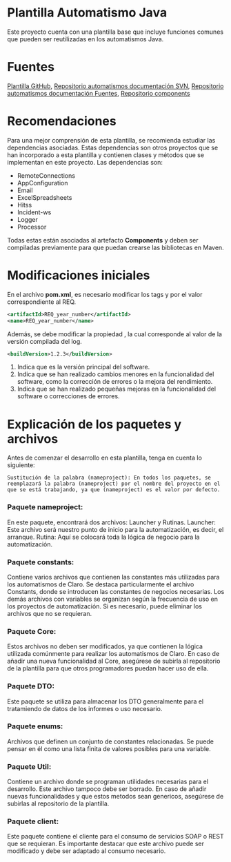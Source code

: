 
# Plantilla Automatismo Java

Este proyecto cuenta con una plantilla base que incluye funciones comunes que pueden ser reutilizadas en los automatismos Java.

# Fuentes

[Plantilla GitHub](https://github.com/OmarReina/PlantillaAutomatismoJava.git),
[Repositorio automatismos documentación SVN](https://10.67.106.110:8443/svn/documentacion/trunk/SRS/Procesos),
[Repositorio automatismos documentación Fuentes](https://10.67.106.110:8443/svn/Automatismos/Fuentes),
[Repositorio components](https://10.67.106.110:8443/!/#Componentes/view/head/trunk/Fuentes/Components)

# Recomendaciones

Para una mejor comprensión de esta plantilla, se recomienda estudiar las dependencias asociadas. Estas dependencias son otros proyectos que se han incorporado a esta plantilla y contienen clases y métodos que se implementan en este proyecto. Las dependencias son:

 - RemoteConnections
 - AppConfiguration
 - Email
 - ExcelSpreadsheets
 - Hitss
 - Incident-ws
 - Logger
 - Processor

Todas estas están asociadas al artefacto **Components** y deben ser compiladas previamente para que puedan crearse las bibliotecas en Maven.

# Modificaciones iniciales

En el archivo **pom.xml**, es necesario modificar los tags <artifactId> y <name> por el valor correspondiente al REQ.


```xml
<artifactId>REQ_year_number</artifactId> 
<name>REQ_year_number</name>
```

Además, se debe modificar la propiedad <buildVersion>, la cual corresponde al valor de la versión compilada del log.

```xml
<buildVersion>1.2.3</buildVersion>
```

1. Indica que es la versión principal del software.
2. Indica que se han realizado cambios menores en la funcionalidad del software, como la corrección de errores o la mejora del rendimiento.
3. Indica que se han realizado pequeñas mejoras en la funcionalidad del software o correcciones de errores.

# Explicación de los paquetes y archivos
Antes de comenzar el desarrollo en esta plantilla, tenga en cuenta lo siguiente:
```
Sustitución de la palabra (nameproject): En todos los paquetes, se reemplazará la palabra (nameproject) por el nombre del proyecto en el que se está trabajando, ya que (nameproject) es el valor por defecto.
```
### Paquete nameproject:
En este paquete, encontrará dos archivos: Launcher y Rutinas.
Launcher: Este archivo será nuestro punto de inicio para la automatización, es decir, el arranque.
Rutina: Aquí se colocará toda la lógica de negocio para la automatización.

### Paquete constants:
Contiene varios archivos que contienen las constantes más utilizadas para los automatismos de Claro.
Se destaca particularmente el archivo Constants, donde se introducen las constantes de negocios necesarias.
Los demás archivos con variables se organizan según la frecuencia de uso en los proyectos de automatización. Si es necesario, puede eliminar los archivos que no se requieran.

### Paquete Core:
Estos archivos no deben ser modificados, ya que contienen la lógica utilizada comúnmente para realizar los automatismos de Claro.
En caso de añadir una nueva funcionalidad al Core, asegúrese de subirla al repositorio de la plantilla para que otros programadores puedan hacer uso de ella.

### Paquete DTO:
Este paquete se utiliza para almacenar los DTO generalmente para el tratamiendo de datos de los informes o uso necesario.

### Paquete enums:
Archivos que definen un conjunto de constantes relacionadas. Se puede pensar en él como una lista finita de valores posibles para una variable.

### Paquete Util:
Contiene un archivo donde se programan utilidades necesarias para el desarrollo. Este archivo tampoco debe ser borrado.
En caso de añadir nuevas funcionalidades y que estos metodos sean genericos, asegúrese de subirlas al repositorio de la plantilla.

### Paquete client:
Este paquete contiene el cliente para el consumo de servicios SOAP o REST que se requieran.
Es importante destacar que este archivo puede ser modificado y debe ser adaptado al consumo necesario.
